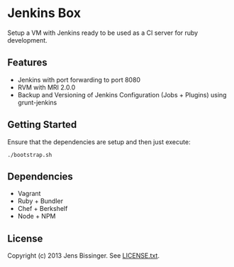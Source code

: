 # Jenkins Box

Setup a VM with Jenkins ready to be used as a CI server for ruby development.

## Features

- Jenkins with port forwarding to port 8080
- RVM with MRI 2.0.0
- Backup and Versioning of Jenkins Configuration (Jobs + Plugins) using grunt-jenkins

## Getting Started

Ensure that the dependencies are setup and then just execute:

    ./bootstrap.sh

## Dependencies

- Vagrant
- Ruby + Bundler
- Chef + Berkshelf
- Node + NPM

## License

Copyright (c) 2013 Jens Bissinger. See [LICENSE.txt](LICENSE.txt).
